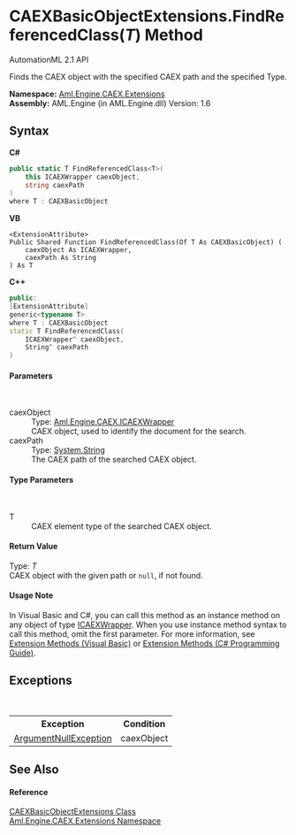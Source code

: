 # CAEXBasicObjectExtensions.FindReferencedClass(*T*) Method 
AutomationML 2.1 API 

Finds the CAEX object with the specified CAEX path and the specified Type.

**Namespace:**&nbsp;<a href="N_Aml_Engine_CAEX_Extensions">Aml.Engine.CAEX.Extensions</a><br />**Assembly:**&nbsp;AML.Engine (in AML.Engine.dll) Version: 1.6

## Syntax

**C#**<br />
``` C#
public static T FindReferencedClass<T>(
	this ICAEXWrapper caexObject,
	string caexPath
)
where T : CAEXBasicObject

```

**VB**<br />
``` VB
<ExtensionAttribute>
Public Shared Function FindReferencedClass(Of T As CAEXBasicObject) ( 
	caexObject As ICAEXWrapper,
	caexPath As String
) As T
```

**C++**<br />
``` C++
public:
[ExtensionAttribute]
generic<typename T>
where T : CAEXBasicObject
static T FindReferencedClass(
	ICAEXWrapper^ caexObject, 
	String^ caexPath
)
```


#### Parameters
&nbsp;<dl><dt>caexObject</dt><dd>Type: <a href="T_Aml_Engine_CAEX_ICAEXWrapper">Aml.Engine.CAEX.ICAEXWrapper</a><br />CAEX object, used to identify the document for the search.</dd><dt>caexPath</dt><dd>Type: <a href="https://docs.microsoft.com/dotnet/api/system.string" target="_parent" rel="noopener noreferrer">System.String</a><br />The CAEX path of the searched CAEX object.</dd></dl>

#### Type Parameters
&nbsp;<dl><dt>T</dt><dd>CAEX element type of the searched CAEX object.</dd></dl>

#### Return Value
Type: *T*<br />CAEX object with the given path or `null`, if not found.

#### Usage Note
In Visual Basic and C#, you can call this method as an instance method on any object of type <a href="T_Aml_Engine_CAEX_ICAEXWrapper">ICAEXWrapper</a>. When you use instance method syntax to call this method, omit the first parameter. For more information, see <a href="https://docs.microsoft.com/dotnet/visual-basic/programming-guide/language-features/procedures/extension-methods" target="_blank" rel="noopener noreferrer">Extension Methods (Visual Basic)</a> or <a href="https://docs.microsoft.com/dotnet/csharp/programming-guide/classes-and-structs/extension-methods" target="_blank" rel="noopener noreferrer">Extension Methods (C# Programming Guide)</a>.

## Exceptions
&nbsp;<table><tr><th>Exception</th><th>Condition</th></tr><tr><td><a href="https://docs.microsoft.com/dotnet/api/system.argumentnullexception" target="_parent" rel="noopener noreferrer">ArgumentNullException</a></td><td>caexObject</td></tr></table>

## See Also


#### Reference
<a href="T_Aml_Engine_CAEX_Extensions_CAEXBasicObjectExtensions">CAEXBasicObjectExtensions Class</a><br /><a href="N_Aml_Engine_CAEX_Extensions">Aml.Engine.CAEX.Extensions Namespace</a><br />